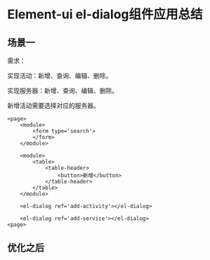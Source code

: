 # Element-ui el-dialog组件应用总结

## 场景一

需求：

实现活动：新增、查询、编辑、删除。

实现服务器：新增、查询、编辑、删除。

新增活动需要选择对应的服务器。

```
<page>
	<module>
		<form type='search'>
		</form>
	</module>
	
	<module>
		<table>
			<table-header>
				<button>新增</button>
			</table-header>
		</table>
	</module>
	
	<el-dialog ref='add-activity'></el-dialog>
	
	<el-dialog ref='add-service'></el-dialog>
<page>
```

## 优化之后